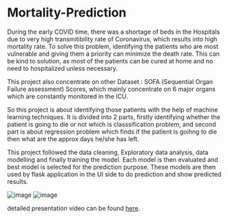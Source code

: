 # Mortality-Prediction

During the early COVID time, there was a shortage of beds in the Hospitals due to very high transmitibility rate of Coronavirus, which results into high mortality rate. To solve this problem, identifying the patients who are most vulnerable and giving them a priority can minimize the death rate. This can be kind to solution, as most of the patients can be cured at home and no need to hospitalized unless necessary. 

This project also concentrate on other Dataset : SOFA (Sequential Organ Failure assessment) Scores, which mainly concentrate on 6 major organs which are constantly monitored in the ICU. 

So this project is about identifying those patients with the help of machine learning techniques. It is divided into 2 parts, firstly identifying whether the patient is going to die or not which is classsification problem, and second part is about regression problem which finds if the patient is goihng to die then what are the approx days he/she has left.

This project followed the data cleaning, Exploratory data analysis, data modelling and finally training the model. Each model is then evaluated and best model is selected for the prediction purpose. These models are then used by flask application in the UI side to do prediction and show predicted results.

![image](https://user-images.githubusercontent.com/37670032/149414533-a62bbc32-1e54-47ca-937b-bc9803528223.png)
![image](https://user-images.githubusercontent.com/37670032/149414592-288717ab-eeb0-4531-885c-5ef593878481.png)

detailed presentation video can be found [here](https://youtu.be/goBp7IOKKek).
